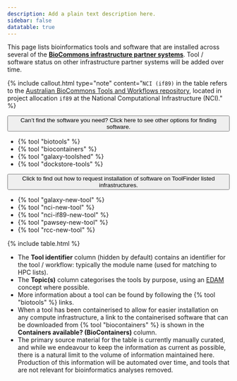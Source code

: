 ```yaml
---
description: Add a plain text description here.
sidebar: false
datatable: true
---
```



This page lists bioinformatics tools and software that are installed across several of the [**BioCommons infrastructure partner systems**](https://support.biocommons.org.au/support/solutions/articles/6000251977-compute-systems-at-the-biocommons-partner-infrastructures). Tool / software status on other infrastructure partner systems will be added over time.


{% include callout.html type="note" content="`NCI (if89)` in the table refers to the [Australian BioCommons Tools and Workflows repository](https://australianbiocommons.github.io/ables/if89/), located in project allocation `if89` at the National Computational Infrastructure (NCI)." %}


<div class="d-flex flex-column">
  <div class="mb-2">
    <button
      class="btn btn-secondary text-light"
      type="button"
      data-bs-toggle="collapse"
      data-bs-target="#collapse1"
      aria-expanded="false"
      aria-controls="collapseExample"
    >
      Can’t find the software you need? Click here to see other options for
      finding software.
    </button>
    <div class="collapse" id="collapse1">
      <div class="card card-body">
        <ul>
          <li>
            {% tool "biotools" %}
          </li>
          <li>
            {% tool "biocontainers" %}
          </li>
          <li>
            {% tool "galaxy-toolshed" %}
          </li>
          <li>
            {% tool "dockstore-tools" %}
          </li>
        </ul>
      </div>
    </div>
  </div>

  <div>
    <button
      class="btn btn-secondary text-light"
      type="button"
      data-bs-toggle="collapse"
      data-bs-target="#collapse2"
      aria-expanded="false"
      aria-controls="collapseExample"
    >
      Click to find out how to request installation of software on ToolFinder
      listed infrastructures.
    </button>
    <div class="collapse" id="collapse2">
      <div class="card card-body">
        <ul>
          <li>
            {% tool "galaxy-new-tool" %}
          </li>
          <li>
            {% tool "nci-new-tool" %}
          </li>
          <li>
            {% tool "nci-if89-new-tool" %}
          </li>
          <li>
            {% tool "pawsey-new-tool" %}
          </li>
          <li>
            {% tool "rcc-new-tool" %}
          </li>
        </ul>
      </div>
    </div>
  </div>
</div>

<div markdown="0"> 
{% include table.html %}
</div>


- The **Tool identifier** column (hidden by default) contains an identifier for the tool / workflow: typically the module name (used for matching to HPC lists).
- The **Topic(s)** column categorises the tools by purpose, using an [EDAM](https://github.com/edamontology/edamontology) concept where possible. 
- More information about a tool can be found by following the {% tool "biotools" %} links. 
- When a tool has been containerised to allow for easier installation on any compute infrastructure, a link to the containerised software that can be downloaded from {% tool "biocontainers" %} is shown in the **Containers available? (BioContainers)** column. 
- The primary source material for the table is currently manually curated, and while we endeavour to keep the information as current as possible, there is a natural limit to the volume of information maintained here. Production of this information will be automated over time, and tools that are not relevant for bioinformatics analyses removed.



